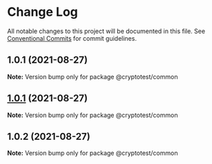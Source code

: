 # Change Log

All notable changes to this project will be documented in this file.
See [Conventional Commits](https://conventionalcommits.org) for commit guidelines.

## 1.0.1 (2021-08-27)

**Note:** Version bump only for package @cryptotest/common





## [1.0.1](https://github.com/joeguo911/widgets/compare/@cryptotest/common@1.0.2...@cryptotest/common@1.0.1) (2021-08-27)

**Note:** Version bump only for package @cryptotest/common





## 1.0.2 (2021-08-27)

**Note:** Version bump only for package @cryptotest/common
